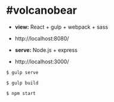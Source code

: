 #volcanobear
===================

* **view:** React + gulp + webpack + sass
* http://localhost:8080/

* **serve:** Node.js + express
* http://localhost:3000/


```
$ gulp serve
```

```
$ gulp build
```

```
$ npm start
```
